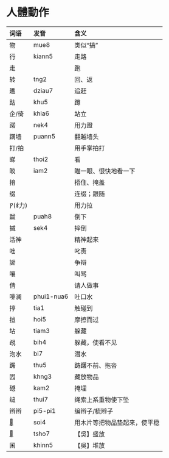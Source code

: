 # 人體動作

| 词语 | 发音 | 含义 |
| :--- | :--- | :--- |
| 物 | mue8 | 类似“搞” |
| 行 | kiann5 | 走路 |
| 走 |  | 跑 |
| 转 | tng2 | 回、返 |
| 趭 | dziau7 | 追赶 |
| 跍 | khu5 | 蹲 |
| 企/徛 | khia6 | 站立 |
| 蹃 | nek4 | 用力蹬 |
| 蹒墙 | puann5 | 翻越墙头 |
| 打/拍 |  | 用手掌拍打 |
| 睇 | thoi2 | 看 |
| 睒 | iam2 | 瞄一眼、很快地看一下 |
| 揞 |  | 捂住、掩盖 |
| 缀 |  | 连缀；跟随 |
| 𐡒\(𐂤力\) |  | 用力拉 |
| 跋 | puah8 | 倒下 |
| 摵 | sek4 | 摔倒 |
| 活神 |  | 精神起来 |
| 咄 |  | 叱责 |
| 詏 |  | 争辩 |
| 嚷 |  | 叫骂 |
| 倩 |  | 请人做事 |
| 啡澜 | phui1-nua6 | 吐口水 |
| 揨 | tia1 | 触碰到 |
| 㨟 | hoi5 | 摩擦而过 |
| 坫 | tiam3 | 躲藏 |
| 覕 | bih4 | 躲藏，使看不见 |
| 沕水 | bi7 | 潜水 |
| 䠧 | thu5 | 踌躇不前、拖沓 |
| 囥 | khng3 | 藏放物品 |
| 䃭 |  kam2 | 掩埋 |
| 缒 | thui7 | 绳索上系重物使下坠 |
| 辫辫 | pi5-pi1 | 编辫子/梳辫子 |
| [𙐅](https://www.zdic.net/hans/%F0%A9%90%85) | soi4 | 用木片等把物品垫起来，使平稳 |
| [𓥼](https://www.zdic.net/hans/%F0%A3%A5%BC) | tsho7 | 【吳】盛放 |
| 囷 | khinn5 | 【吳】堆放 |



